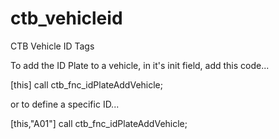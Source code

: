 ctb_vehicleid
=============

CTB Vehicle ID Tags

To add the ID Plate to a vehicle, in it's init field, add this code...

[this] call ctb_fnc_idPlateAddVehicle;

or to define a specific ID...

[this,"A01"] call ctb_fnc_idPlateAddVehicle;